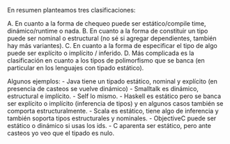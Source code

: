 En resumen planteamos tres clasificaciones:

A. En cuanto a la forma de chequeo puede ser estático/compile time, dinámico/runtime o nada. B. En cuanto a la forma de constituir un tipo puede ser nominal o estructural (no sé si agregar dependientes, también hay más variantes). C. En cuanto a la forma de especificar el tipo de algo puede ser explícito o implícito / inferido. D. Más complicada es la clasificación en cuanto a los tipos de polimorfismo que se banca (en particular en los lenguajes con tipado estático).

Algunos ejemplos: - Java tiene un tipado estático, nominal y explícito (en presencia de casteos se vuelve dinámico) - Smalltalk es dinámico, estructural e implícito. - Self lo mismo. - Haskell es estático pero se banca ser explícito o implícito (inferencia de tipos) y en algunos casos también se comporta estructuralmente. - Scala es estático, tiene algo de inferencia y también soporta tipos estructurales y nominales. - ObjectiveC puede ser estático o dinámico si usas los ids. - C aparenta ser estático, pero ante casteos yo veo que el tipado es nulo.
